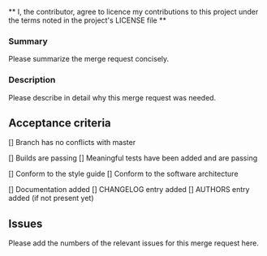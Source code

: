 ** I, the contributor, agree to licence my contributions to this project under the terms noted in the project's LICENSE file **

### Summary
Please summarize the merge request concisely.

### Description
Please describe in detail why this merge request was needed.

## Acceptance criteria
[] Branch has no conflicts with master

[] Builds are passing
[] Meaningful tests have been added and are passing

[] Conform to the style guide
[] Conform to the software architecture

[] Documentation added
[] CHANGELOG entry added
[] AUTHORS entry added (if not present yet)

## Issues
Please add the numbers of the relevant issues for this merge request here.